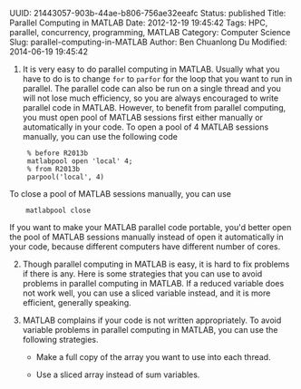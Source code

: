 UUID: 21443057-903b-44ae-b806-756ae32eeafc
Status: published
Title: Parallel Computing in MATLAB
Date: 2012-12-19 19:45:42
Tags: HPC, parallel, concurrency, programming, MATLAB
Category: Computer Science
Slug: parallel-computing-in-MATLAB
Author: Ben Chuanlong Du
Modified: 2014-06-19 19:45:42


1. It is very easy to do parallel computing in MATLAB. 
Usually what you have to do is to change `for` to `parfor` 
for the loop that you want to run in parallel. 
The parallel code can also be run on a single thread and you will not lose much efficiency, 
so you are always encouraged to write parallel code in MATLAB. 
However, to benefit from parallel computing, 
you must open pool of MATLAB sessions first either manually or automatically in your code. 
To open a pool of 4 MATLAB sessions manually, 
you can use the following code

        % before R2013b
        matlabpool open 'local' 4; 
        % from R2013b
        parpool('local', 4)

To close a pool of MATLAB sessions manually, 
you can use

        matlabpool close

If you want to make your MATLAB parallel code portable, 
you'd better open the pool of MATLAB sessions manually 
instead of open it automatically in your code, 
because different computers have different number of cores.

2. Though parallel computing in MATLAB is easy, 
it is hard to fix problems if there is any. 
Here is some strategies that you can use 
to avoid problems in parallel computing in MATLAB. 
If a reduced variable does not work well, 
you can use a sliced variable instead, 
and it is more efficient, generally speaking.

3. MATLAB complains if your code is not written appropriately. 
To avoid variable problems in parallel computing in MATLAB, 
you can use the following strategies.

    - Make a full copy of the array you want to use into each thread.

    - Use a sliced array instead of sum variables.

